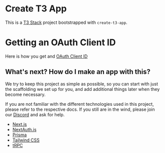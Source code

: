 # Create T3 App

This is a [T3 Stack](https://create.t3.gg/) project bootstrapped with `create-t3-app`.

# Getting an OAuth Client ID

Here is how you get and [OAuth Client ID](https://scribehow.com/shared/Github_Workflow_to_create_OAuth_tokens__O_H4oeqRQzaubnFP_99aKg)

## What's next? How do I make an app with this?

We try to keep this project as simple as possible, so you can start with just the scaffolding we set up for you, and add additional things later when they become necessary.

If you are not familiar with the different technologies used in this project, please refer to the respective docs. If you still are in the wind, please join our [Discord](https://t3.gg/discord) and ask for help.

- [Next.js](https://nextjs.org)
- [NextAuth.js](https://next-auth.js.org)
- [Prisma](https://prisma.io)
- [Tailwind CSS](https://tailwindcss.com)
- [tRPC](https://trpc.io)
